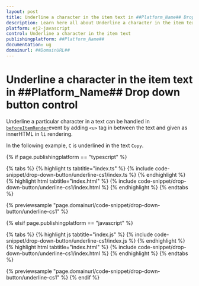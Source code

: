 ```yaml
---
layout: post
title: Underline a character in the item text in ##Platform_Name## Drop down button control | Syncfusion
description: Learn here all about Underline a character in the item text in Syncfusion ##Platform_Name## Drop down button control of Syncfusion Essential JS 2 and more.
platform: ej2-javascript
control: Underline a character in the item text 
publishingplatform: ##Platform_Name##
documentation: ug
domainurl: ##DomainURL##
---
```


# Underline a character in the item text in ##Platform_Name## Drop down button control

Underline a particular character in a text can be handled in [`beforeItemRender`](../../api/drop-down-button#beforeitemrender)event by adding `<u>` tag in between the text and given as innerHTML in `li` rendering.

In the following example, `C` is underlined in the text `Copy`.

{% if page.publishingplatform == "typescript" %}

 {% tabs %}
{% highlight ts tabtitle="index.ts" %}
{% include code-snippet/drop-down-button/underline-cs1/index.ts %}
{% endhighlight %}
{% highlight html tabtitle="index.html" %}
{% include code-snippet/drop-down-button/underline-cs1/index.html %}
{% endhighlight %}
{% endtabs %}
        
{% previewsample "page.domainurl/code-snippet/drop-down-button/underline-cs1" %}

{% elsif page.publishingplatform == "javascript" %}

{% tabs %}
{% highlight js tabtitle="index.js" %}
{% include code-snippet/drop-down-button/underline-cs1/index.js %}
{% endhighlight %}
{% highlight html tabtitle="index.html" %}
{% include code-snippet/drop-down-button/underline-cs1/index.html %}
{% endhighlight %}
{% endtabs %}

{% previewsample "page.domainurl/code-snippet/drop-down-button/underline-cs1" %}
{% endif %}